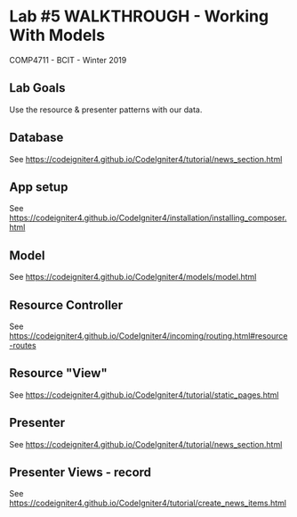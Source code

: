 # Lab #5 WALKTHROUGH - Working With Models
COMP4711 - BCIT - Winter 2019

## Lab Goals

Use the resource & presenter patterns with our data.

## Database

See https://codeigniter4.github.io/CodeIgniter4/tutorial/news_section.html

## App setup

See https://codeigniter4.github.io/CodeIgniter4/installation/installing_composer.html

## Model

See https://codeigniter4.github.io/CodeIgniter4/models/model.html

## Resource Controller

See https://codeigniter4.github.io/CodeIgniter4/incoming/routing.html#resource-routes

## Resource "View"

See https://codeigniter4.github.io/CodeIgniter4/tutorial/static_pages.html

## Presenter

See https://codeigniter4.github.io/CodeIgniter4/tutorial/news_section.html

## Presenter Views - record

See https://codeigniter4.github.io/CodeIgniter4/tutorial/create_news_items.html

